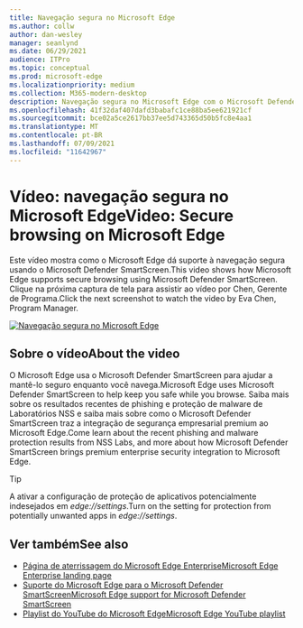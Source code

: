```yaml
---
title: Navegação segura no Microsoft Edge
ms.author: collw
author: dan-wesley
manager: seanlynd
ms.date: 06/29/2021
audience: ITPro
ms.topic: conceptual
ms.prod: microsoft-edge
ms.localizationpriority: medium
ms.collection: M365-modern-desktop
description: Navegação segura no Microsoft Edge com o Microsoft Defender SmartScreen
ms.openlocfilehash: 41f32daf407dafd3babafc1ce88ba5ee621921cf
ms.sourcegitcommit: bce02a5ce2617bb37ee5d743365d50b5fc8e4aa1
ms.translationtype: MT
ms.contentlocale: pt-BR
ms.lasthandoff: 07/09/2021
ms.locfileid: "11642967"
---
```

# <a name="video-secure-browsing-on-microsoft-edge"></a><span data-ttu-id="8e341-103">Vídeo: navegação segura no Microsoft Edge</span><span class="sxs-lookup"><span data-stu-id="8e341-103">Video: Secure browsing on Microsoft Edge</span></span>

<span data-ttu-id="8e341-104">Este vídeo mostra como o Microsoft Edge dá suporte à navegação segura usando o Microsoft Defender SmartScreen.</span><span class="sxs-lookup"><span data-stu-id="8e341-104">This video shows how Microsoft Edge supports secure browsing using Microsoft Defender SmartScreen.</span></span> <span data-ttu-id="8e341-105">Clique na próxima captura de tela para assistir ao vídeo por Chen, Gerente de Programa.</span><span class="sxs-lookup"><span data-stu-id="8e341-105">Click the next screenshot to watch the video by Eva Chen, Program Manager.</span></span>

[![Navegação segura no Microsoft Edge](media/microsoft-edge-video-security-smartscreen/0.png)](http://www.youtube.com/watch?v=s9kk88SkjLw "Secure browsing on Microsoft Edge")

## <a name="about-the-video"></a><span data-ttu-id="8e341-107">Sobre o vídeo</span><span class="sxs-lookup"><span data-stu-id="8e341-107">About the video</span></span>

<span data-ttu-id="8e341-108">O Microsoft Edge usa o Microsoft Defender SmartScreen para ajudar a mantê-lo seguro enquanto você navega.</span><span class="sxs-lookup"><span data-stu-id="8e341-108">Microsoft Edge uses Microsoft Defender SmartScreen to help keep you safe while you browse.</span></span> <span data-ttu-id="8e341-109">Saiba mais sobre os resultados recentes de phishing e proteção de malware de Laboratórios NSS e saiba mais sobre como o Microsoft Defender SmartScreen traz a integração de segurança empresarial premium ao Microsoft Edge.</span><span class="sxs-lookup"><span data-stu-id="8e341-109">Come learn about the recent phishing and malware protection results from NSS Labs, and more about how Microsoft Defender SmartScreen brings premium enterprise security integration to Microsoft Edge.</span></span>

> [!TIP]
> <span data-ttu-id="8e341-110">A ativar a configuração de proteção de aplicativos potencialmente indesejados em *edge://settings*.</span><span class="sxs-lookup"><span data-stu-id="8e341-110">Turn on the setting for protection from potentially unwanted apps in *edge://settings*.</span></span>

## <a name="see-also"></a><span data-ttu-id="8e341-111">Ver também</span><span class="sxs-lookup"><span data-stu-id="8e341-111">See also</span></span>

- [<span data-ttu-id="8e341-112">Página de aterrissagem do Microsoft Edge Enterprise</span><span class="sxs-lookup"><span data-stu-id="8e341-112">Microsoft Edge Enterprise landing page</span></span>](https://aka.ms/EdgeEnterprise)
- [<span data-ttu-id="8e341-113">Suporte do Microsoft Edge para o Microsoft Defender SmartScreen</span><span class="sxs-lookup"><span data-stu-id="8e341-113">Microsoft Edge support for Microsoft Defender SmartScreen</span></span>](microsoft-edge-security-smartscreen.md)
- [<span data-ttu-id="8e341-114">Playlist do YouTube do Microsoft Edge</span><span class="sxs-lookup"><span data-stu-id="8e341-114">Microsoft Edge YouTube playlist</span></span>](https://www.youtube.com/playlist?list=PLXtHYVsvn_b-uXh1tMeYpT-0iD8tD3tFy)

